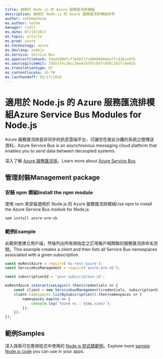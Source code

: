 ```yaml
---
title: 適用於 Node.js 的 Azure 服務匯流排模組
description: 適用於 Node.js 的 Azure 服務匯流排模組參考
author: sethmanheim
ms.author: sethm
manager: timlt
ms.date: 07/18/2017
ms.topic: article
ms.prod: azure
ms.technology: azure
ms.devlang: nodejs
ms.service: Service Bus
ms.openlocfilehash: fde02006fcf364071fcb866098dba7fcd3b1c07b
ms.sourcegitcommit: 75051fec38cc3be4cb7d7cb6fc695c162fc0e91b
ms.translationtype: HT
ms.contentlocale: zh-TW
ms.lasthandoff: 05/17/2018
---
```

# <a name="azure-service-bus-modules-for-nodejs"></a><span data-ttu-id="4aa57-103">適用於 Node.js 的 Azure 服務匯流排模組</span><span class="sxs-lookup"><span data-stu-id="4aa57-103">Azure Service Bus Modules for Node.js</span></span>

<span data-ttu-id="4aa57-104">Azure 服務匯流排是非同步的訊息雲端平台，可讓您在彼此分離的系統之間傳送資料。</span><span class="sxs-lookup"><span data-stu-id="4aa57-104">Azure Service Bus is an asynchronous messaging cloud platform that enables you to send data between decoupled systems.</span></span>

<span data-ttu-id="4aa57-105">深入了解 [Azure 服務匯流排](https://docs.microsoft.com/azure/service-bus-messaging/service-bus-messaging-overview)。</span><span class="sxs-lookup"><span data-stu-id="4aa57-105">Learn more about [Azure Service Bus](https://docs.microsoft.com/azure/service-bus-messaging/service-bus-messaging-overview).</span></span>

## <a name="management-package"></a><span data-ttu-id="4aa57-106">管理封裝</span><span class="sxs-lookup"><span data-stu-id="4aa57-106">Management package</span></span>

### <a name="install-the-npm-module"></a><span data-ttu-id="4aa57-107">安裝 npm 模組</span><span class="sxs-lookup"><span data-stu-id="4aa57-107">Install the npm module</span></span>

<span data-ttu-id="4aa57-108">使用 npm 來安裝適用於 Node.js 的 Azure 服務匯流排模組</span><span class="sxs-lookup"><span data-stu-id="4aa57-108">Use npm to install the Azure Service Bus module for Node.js</span></span>

```bash
npm install azure-arm-sb
```

### <a name="example"></a><span data-ttu-id="4aa57-109">範例</span><span class="sxs-lookup"><span data-stu-id="4aa57-109">Example</span></span>

<span data-ttu-id="4aa57-110">此範例會建立用戶端，然後列出所有與指定之訂用帳戶相關聯的服務匯流排命名空間。</span><span class="sxs-lookup"><span data-stu-id="4aa57-110">This example creates a client and then lists all Service Bus namespaces associated with a given subscription.</span></span>

```javascript
const msRestAzure = require('ms-rest-azure');
const ServicebusManagement = require('azure-arm-sb');

const subscriptionId = 'your-subscription-id';

msRestAzure.interactiveLogin().then(credentials => {
    const client = new ServicebusManagement(credentials, subscriptionId);
    client.namespaces.listBySubscription().then(namespaces => {
        namespaces.map(ns => {
            console.log(`found ns : ${ns.name}`);
        });
    });
});
```

## <a name="samples"></a><span data-ttu-id="4aa57-111">範例</span><span class="sxs-lookup"><span data-stu-id="4aa57-111">Samples</span></span>

<span data-ttu-id="4aa57-112">深入探索可在應用程式中使用的 [Node.js 程式碼範例](https://azure.microsoft.com/resources/samples/?platform=nodejs)。</span><span class="sxs-lookup"><span data-stu-id="4aa57-112">Explore more [sample Node.js code](https://azure.microsoft.com/resources/samples/?platform=nodejs) you can use in your apps.</span></span>
